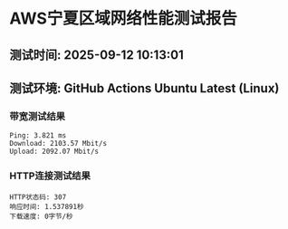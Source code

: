 # AWS宁夏区域网络性能测试报告
## 测试时间: 2025-09-12 10:13:01
## 测试环境: GitHub Actions Ubuntu Latest (Linux)

### 带宽测试结果
```
Ping: 3.821 ms
Download: 2103.57 Mbit/s
Upload: 2092.07 Mbit/s
```

### HTTP连接测试结果
```
HTTP状态码: 307
响应时间: 1.537891秒
下载速度: 0字节/秒
```

